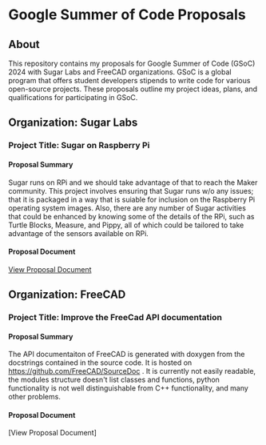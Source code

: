# Google Summer of Code Proposals

## About

This repository contains my proposals for Google Summer of Code (GSoC) 2024 with Sugar Labs and FreeCAD organizations. GSoC is a global program that offers student developers stipends to write code for various open-source projects. These proposals outline my project ideas, plans, and qualifications for participating in GSoC.

## Organization: Sugar Labs

### Project Title: Sugar on Raspberry Pi

#### Proposal Summary

Sugar runs on RPi and we should take advantage of that to reach the Maker community. This project involves ensuring that Sugar runs w/o any issues; that it is packaged in a way that is suiable for inclusion on the Raspberry Pi operating system images. Also, there are any number of Sugar activities that could be enhanced by knowing some of the details of the RPi, such as Turtle Blocks, Measure, and Pippy, all of which could be tailored to take advantage of the sensors available on RPi.

#### Proposal Document

[View Proposal Document](sugarlabs.pdf)

## Organization: FreeCAD

### Project Title: Improve the FreeCad API documentation

#### Proposal Summary

The API documentaiton of FreeCAD is generated with doxygen from the docstrings contained in the source code. It is hosted on https://github.com/FreeCAD/SourceDoc . It is currently not easily readable, the modules structure doesn't list classes and functions, python functionality is not well distinguishable from C++ functionality, and many other problems.

#### Proposal Document

[View Proposal Document]
